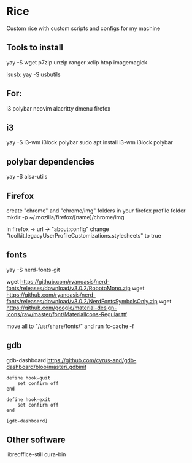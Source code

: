 # Rice
Custom rice with custom scripts and configs for my machine

## Tools to install
yay -S wget p7zip unzip ranger xclip htop imagemagick

lsusb: yay -S usbutils

## For:
i3
polybar
neovim
alacritty
dmenu
firefox

## i3
yay -S i3-wm i3lock polybar
sudo apt install i3-wm i3lock polybar

## polybar dependencies
yay -S alsa-utils

## Firefox 
create "chrome" and "chrome/img" folders in your firefox profile folder
mkdir -p ~/.mozilla/firefox/[name]/chrome/img

in firefox -> url -> "about:config"
change "toolkit.legacyUserProfileCustomizations.stylesheets" to true

## fonts
yay -S nerd-fonts-git

wget https://github.com/ryanoasis/nerd-fonts/releases/download/v3.0.2/RobotoMono.zip
wget https://github.com/ryanoasis/nerd-fonts/releases/download/v3.0.2/NerdFontsSymbolsOnly.zip
wget https://github.com/google/material-design-icons/raw/master/font/MaterialIcons-Regular.ttf

move all to "/usr/share/fonts/" and run 
fc-cache -f

## gdb
gdb-dashboard https://github.com/cyrus-and/gdb-dashboard/blob/master/.gdbinit

```
define hook-quit
    set confirm off
end

define hook-exit
    set confirm off
end

[gdb-dashboard]
```

## Other software
libreoffice-still
cura-bin
